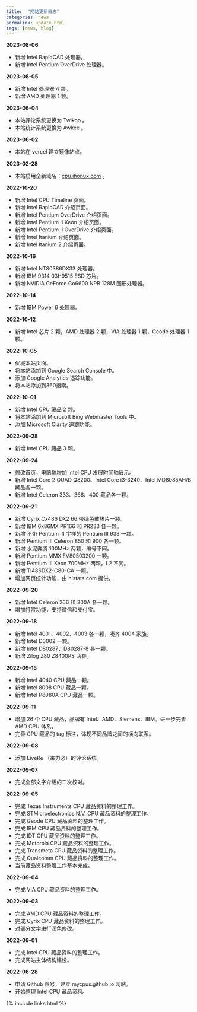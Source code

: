 ```yaml
---
title:  "网站更新日志"
categories: news
permalink: update.html
tags: [news, blog]
---
```


**2023-08-06**

- 新增 Intel RapidCAD 处理器。
- 新增 Intel Pentium OverDrive 处理器。

**2023-08-05**

- 新增 Intel 处理器 4 颗。
- 新增 AMD 处理器 1 颗。

**2023-06-04**

- 本站评论系统更换为 Twikoo 。
- 本站统计系统更换为 Awkee 。

**2023-06-02**

- 本站在 vercel 建立镜像站点。

**2023-02-28**

- 本站启用全新域名：[cpu.ihonux.com](https://cpu.ihonux.com) 。

**2022-10-20**

- 新增 Intel CPU Timeline 页面。
- 新增 Intel RapidCAD 介绍页面。
- 新增 Intel Pentium OverDrive 介绍页面。
- 新增 Intel Pentium II Xeon 介绍页面。
- 新增 Intel Pentium II OverDrive 介绍页面。
- 新增 Intel Itanium 介绍页面。
- 新增 Intel Itanium 2 介绍页面。

**2022-10-16**

- 新增 Intel NT80386DX33 处理器。
- 新增 IBM 9314 03H9515 ESD 芯片。
- 新增 NVIDIA GeForce Go6600 NPB 128M 图形处理器。

**2022-10-14**

- 新增 IBM Power 6 处理器。

**2022-10-12**

- 新增 Intel 芯片 2 颗，AMD 处理器 2 颗，VIA 处理器 1 颗，Geode 处理器 1 颗。

**2022-10-05**

- 优减本站页面。
- 将本站添加到 Google Search Console 中。
- 添加 Google Analytics 追踪功能。
- 将本站添加到360搜索。

**2022-10-01**

- 新增 Intel CPU 藏品 2 颗。
- 将本站添加到 Microsoft Bing Webmaster Tools 中。
- 添加 Microsoft Clarity 追踪功能。

**2022-09-28**

- 新增 Intel CPU 藏品 3 颗。

**2022-09-24**

- 修改首页，电脑端增加 Intel CPU 发展时间轴展示。
- 新增 Intel Core 2 QUAD Q8200、Intel Core i3-3240、Intel MD8085AH/B 藏品各一颗。
- 新增 Intel Celeron 333、366、400 藏品各一颗。

**2022-09-21**

- 新增 Cyrix Cx486 DX2 66 带绿色散热片一颗。
- 新增 IBM 6x86MX PR166 和 PR233 各一颗。
- 新增 不带 Pentium III 字样的 Pentium III 933 一颗。
- 新增 Pentium III Celeron 850 和 900 各一颗。
- 新增 水泥奔腾 100MHz 两颗，编号不同。
- 新增 Pentium MMX FV80503200 一颗。
- 新增 Pentium III Xeon 700MHz 两颗，L2 不同。
- 新增 TI486DX2-G80-GA 一颗。
- 增加网页统计功能，由 histats.com 提供。

**2022-09-20**

- 新增 Intel Celeron 266 和 300A 各一颗。
- 增加打赏功能，支持微信和支付宝。

**2022-09-18**

- 新增 Intel 4001、4002、4003 各一颗，凑齐 4004 家族。
- 新增 Intel D3002 一颗。
- 新增 Intel D80287、D80287-8 各一颗。
- 新增 Zilog Z80 Z8400PS 两颗。

**2022-09-15**

- 新增 Intel 4040 CPU 藏品一颗。
- 新增 Intel 8008 CPU 藏品一颗。
- 新增 Intel P8080A CPU 藏品一颗。

**2022-09-11**

- 增加 26 个 CPU 藏品，品牌有 Intel、AMD、Siemens、IBM。进一步完善 AMD CPU 体系。
- 完善 CPU 藏品的 tag 标注，体现不同品牌之间的横向联系。

**2022-09-08**

- 添加 LiveRe （来力必）的评论系统。

**2022-09-07**

- 完成全部文字介绍的二次校对。

**2022-09-05**

- 完成 Texas Instruments CPU 藏品资料的整理工作。
- 完成 STMicroelectronics N.V. CPU 藏品资料的整理工作。
- 完成 Geode CPU 藏品资料的整理工作。
- 完成 IBM CPU 藏品资料的整理工作。
- 完成 IDT CPU 藏品资料的整理工作。
- 完成 Motorola CPU 藏品资料的整理工作。
- 完成 Transmeta CPU 藏品资料的整理工作。
- 完成 Qualcomm CPU 藏品资料的整理工作。
- 当前藏品资料整理工作基本完成。

**2022-09-04**

- 完成 VIA CPU 藏品资料的整理工作。

**2022-09-03**

- 完成 AMD CPU 藏品资料的整理工作。
- 完成 Cyrix CPU 藏品资料的整理工作。
- 对部分文字进行润色修改。

**2022-09-01**

- 完成 Intel CPU 藏品资料的整理工作。
- 完成网站主体结构建设。

**2022-08-28**

- 申请 Github 账号，建立 mycpus.github.io 网站。
- 开始整理 Intel CPU 藏品资料。

{% include links.html %}
